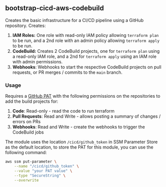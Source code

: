 ## bootstrap-cicd-aws-codebuild

Creates the basic infrastructure for a CI/CD pipeline using a GitHub repository. Creates:

1. **IAM Roles:** One role with read-only IAM policy allowing `terraform plan` to be run, and a 2nd role with an admin policy allowing `terraform apply` to be run.
2. **CodeBuild:** Creates 2 CodeBuild projects, one for `terraform plan` using a read-only IAM role, and a 2nd for `terraform apply` using an IAM role with admin permissions.
3. **Webhooks**: Webhooks to start the respective CodeBuild projects on pull requests, or PR merges / commits to the `main` branch.

### Usage

Requires a [GitHub PAT](https://docs.github.com/en/authentication/keeping-your-account-and-data-secure/managing-your-personal-access-tokens) with the following permissions on the repositories to add the build projects for:

1. **Code**: Read-only - read the code to run terraform
2. **Pull Requests**: Read and Write - allows posting a summary of changes / errors on PRs
3. **Webhooks**: Read and Write - create the webhooks to trigger the CodeBuild jobs

The module uses the location `/cicd/github_token` in SSM Parameter Store as the default location, to store the PAT for this module, you can use the following command:

```bash
aws ssm put-parameter \
    --name "/cicd/github_token" \
    --value "your PAT value" \
    --type "SecureString" \
    --overwrite
```
